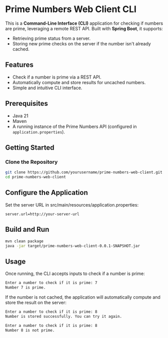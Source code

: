 # Prime Numbers Web Client CLI

This is a **Command-Line Interface (CLI)** application for checking if numbers are prime, leveraging a remote REST API. Built with **Spring Boot**, it supports:
- Retrieving prime status from a server.
- Storing new prime checks on the server if the number isn't already cached.

## Features
- Check if a number is prime via a REST API.
- Automatically compute and store results for uncached numbers.
- Simple and intuitive CLI interface.

## Prerequisites
- Java 21
- Maven
- A running instance of the Prime Numbers API (configured in `application.properties`).

## Getting Started

### Clone the Repository
```bash
git clone https://github.com/yourusername/prime-numbers-web-client.git
cd prime-numbers-web-client
```

## Configure the Application

Set the server URL in src/main/resources/application.properties:
```text
server.url=http://your-server-url
```

## Build and Run
```bash
mvn clean package
java -jar target/prime-numbers-web-client-0.0.1-SNAPSHOT.jar
```

## Usage

Once running, the CLI accepts inputs to check if a number is prime:

```bash
Enter a number to check if it is prime: 7
Number 7 is prime.
```

If the number is not cached, the application will automatically compute and store the result on the server:

```bash
Enter a number to check if it is prime: 8
Number is stored successfully. You can try it again.

Enter a number to check if it is prime: 8
Number 8 is not prime.
```
